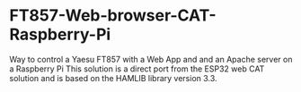 # FT857-Web-browser-CAT-Raspberry-Pi
Way to control a Yaesu FT857 with a Web App and and an Apache server on a Raspberry Pi
This solution is a direct port from the ESP32 web CAT solution and is based on the HAMLIB library version 3.3.
